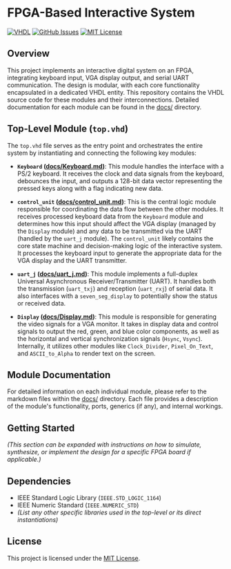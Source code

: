 # FPGA-Based Interactive System

[![VHDL](https://img.shields.io/badge/VHDL-Project-blue.svg)](https://en.wikipedia.org/wiki/VHDL)
[![GitHub Issues](https://img.shields.io/github/issues/your-username/your-repo-name.svg)](https://github.com/your-username/your-repo-name/issues)
[![MIT License](https://img.shields.io/badge/License-MIT-yellow.svg)](https://opensource.org/licenses/MIT)

## Overview

This project implements an interactive digital system on an FPGA, integrating keyboard input, VGA display output, and serial UART communication. The design is modular, with each core functionality encapsulated in a dedicated VHDL entity. This repository contains the VHDL source code for these modules and their interconnections. Detailed documentation for each module can be found in the [docs/](docs/) directory.

## Top-Level Module (`top.vhd`)

The `top.vhd` file serves as the entry point and orchestrates the entire system by instantiating and connecting the following key modules:

* **`Keyboard` ([docs/Keyboard.md](docs/Keyboard.md))**: This module handles the interface with a PS/2 keyboard. It receives the clock and data signals from the keyboard, debounces the input, and outputs a 128-bit data vector representing the pressed keys along with a flag indicating new data.

* **`control_unit` ([docs/control_unit.md](docs/control_unit.md))**: This is the central logic module responsible for coordinating the data flow between the other modules. It receives processed keyboard data from the `Keyboard` module and determines how this input should affect the VGA display (managed by the `Display` module) and any data to be transmitted via the UART (handled by the `uart_j` module). The `control_unit` likely contains the core state machine and decision-making logic of the interactive system. It processes the keyboard input to generate the appropriate data for the VGA display and the UART transmitter.

* **`uart_j` ([docs/uart_j.md](docs/uart_j.md))**: This module implements a full-duplex Universal Asynchronous Receiver/Transmitter (UART). It handles both the transmission (`uart_txj`) and reception (`uart_rxj`) of serial data. It also interfaces with a `seven_seg_display` to potentially show the status or received data.

* **`Display` ([docs/Display.md](docs/Display.md))**: This module is responsible for generating the video signals for a VGA monitor. It takes in display data and control signals to output the red, green, and blue color components, as well as the horizontal and vertical synchronization signals (`Hsync`, `Vsync`). Internally, it utilizes other modules like `Clock_Divider`, `Pixel_On_Text`, and `ASCII_to_Alpha` to render text on the screen.

## Module Documentation

For detailed information on each individual module, please refer to the markdown files within the [docs/](docs/) directory. Each file provides a description of the module's functionality, ports, generics (if any), and internal workings.

## Getting Started

*(This section can be expanded with instructions on how to simulate, synthesize, or implement the design for a specific FPGA board if applicable.)*

## Dependencies

* IEEE Standard Logic Library (`IEEE.STD_LOGIC_1164`)
* IEEE Numeric Standard (`IEEE.NUMERIC_STD`)
* *(List any other specific libraries used in the top-level or its direct instantiations)*

## License

This project is licensed under the [MIT License](LICENSE).
